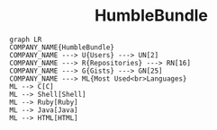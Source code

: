 <h1 align="center">HumbleBundle</h1>

```mermaid
graph LR
COMPANY_NAME{HumbleBundle}
COMPANY_NAME ---> U{Users} ---> UN[2]
COMPANY_NAME ---> R{Repositories} ---> RN[16]
COMPANY_NAME ---> G{Gists} ---> GN[25]
COMPANY_NAME ---> ML{Most Used<br>Languages}
ML --> C[C]
ML --> Shell[Shell]
ML --> Ruby[Ruby]
ML --> Java[Java]
ML --> HTML[HTML]
```
